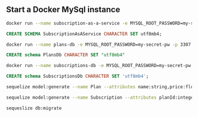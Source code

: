 ## Start a Docker MySql instance

```bash
docker run --name subscription-as-a-service -e MYSQL_ROOT_PASSWORD=my-secret-pw -p 3306:3306 -d mysql:5.7

```
```sql
CREATE SCHEMA SubscriptionAsAService CHARACTER SET utf8mb4;
```

```bash
docker run --name plans-db -e MYSQL_ROOT_PASSWORD=my-secret-pw -p 3307:3306 -d mysql:5.7
```

```sql
CREATE schema PlansDb CHARACTER SET "utf8mb4"
```

```bash
docker run --name subscriptions-db -e MYSQL_ROOT_PASSWORD=my-secret-pw -p 3308:3306 -d mysql:5.7
```

```sql
CREATE schema SubscriptionsDb CHARACTER SET 'utf8mb4';
```

```bash
sequelize model:generate --name Plan --attributes name:string,price:float,type:string,userId:integer --force
```

```bash
sequelize model:generate --name Subscription --attributes planId:integer,coupon:string,cardnumber:string,holderName:string,expirationDate:string,cvv:string --force  
```

```bash
sequeslize db:migrate
```